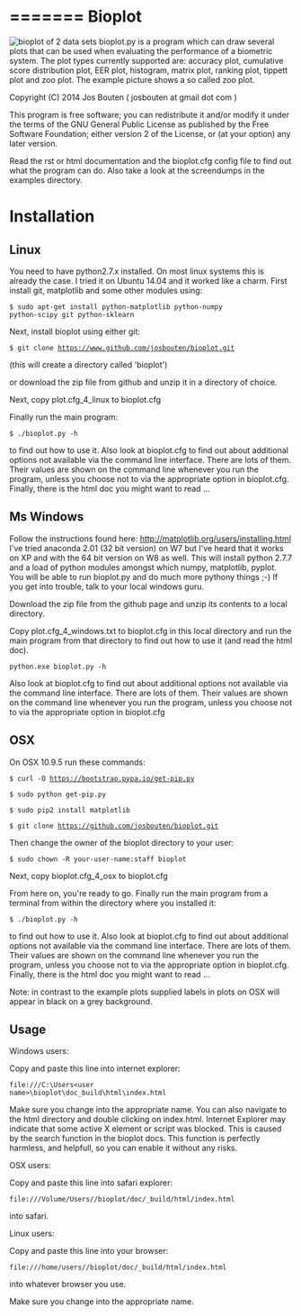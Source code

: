 =======
Bioplot
=======

![bioplot of 2 data sets](https://github.com/josbouten/bioplot/blob/master/examples/A_and_B_zoo_plot.png "bioplot of 2 data sets")
bioplot.py is a program which can draw several plots that can be used
when evaluating the performance of a biometric system. 
The plot types currently supported are:
accuracy plot, cumulative score distribution plot, EER plot, histogram, matrix plot,
ranking plot, tippett plot and zoo plot.
The example picture shows a so called zoo plot.
 
Copyright (C) 2014 Jos Bouten ( josbouten at gmail dot com )

This program is free software; you can redistribute it and/or modify
it under the terms of the GNU General Public License as published by
the Free Software Foundation; either version 2 of the License, or
(at your option) any later version.

Read the rst or html documentation and the bioplot.cfg config file to find out what the program can do.
Also take a look at the screendumps in the examples directory.

Installation
============

Linux
-----
You need to have python2.7.x installed. On most linux systems this is already the case.
I tried it on Ubuntu 14.04 and it worked like a charm.
First install git, matplotlib and some other modules using:

<code>$ sudo apt-get install python-matplotlib python-numpy python-scipy git python-sklearn</code>

Next, install bioplot using either git:

<code>$ git clone https://www.github.com/josbouten/bioplot.git</code>

(this will create a directory called 'bioplot')

or download the zip file from github and unzip it in a directory of choice.

Next, copy plot.cfg_4_linux to bioplot.cfg

Finally run the main program: 

<code>$ ./bioplot.py -h</code>

to find out how to use it.
Also look at bioplot.cfg to find out about additional options not available
via the command line interface. There are lots of them.  Their values are shown on the
command line whenever you run the program, unless you choose not to via the appropriate
option in bioplot.cfg. Finally, there is the html doc you might want to read ...

Ms Windows
----------
Follow the instructions found here: http://matplotlib.org/users/installing.html
I've tried anaconda 2.01 (32 bit version) on W7 but I've heard that it works on XP and with the 64 bit version on W8 as well.
This will install python 2.7.7 and a load of python modules amongst which numpy, matplotlib, pyplot.
You will be able to run bioplot.py and do much more pythony things ;-)
If you get into trouble, talk to your local windows guru.

Download the zip file from the github page and unzip its contents to a local directory.

Copy plot.cfg_4_windows.txt to bioplot.cfg in this local directory and run the main 
program from that directory to find out how to use it (and read the html doc).


<code>python.exe bioplot.py -h</code>

Also look at bioplot.cfg to find out about additional options not available
via the command line interface. There are lots of them. Their values are shown on the
command line whenever you run the program, unless you choose not to via the appropriate
option in bioplot.cfg

OSX
---
On OSX 10.9.5 run these commands:

<code>$ curl -O https://bootstrap.pypa.io/get-pip.py</code>

<code>$ sudo python get-pip.py</code>

<code>$ sudo pip2 install matplotlib</code>

<code>$ git clone https://github.com/josbouten/bioplot.git</code>

Then change the owner of the bioplot directory to your user:

<code>$ sudo chown -R your-user-name:staff bioplot</code>

Next, copy bioplot.cfg_4_osx to bioplot.cfg

From here on, you're ready to go.
Finally run the main program from a terminal from within the directory where you installed it: 

<code>$ ./bioplot.py -h</code>

to find out how to use it.
Also look at bioplot.cfg to find out about additional options not available
via the command line interface.  There are lots of them.  Their values are shown on the
command line whenever you run the program, unless you choose not to via the appropriate
option in bioplot.cfg. Finally, there is the html doc you might want to read ...
   
Note: in contrast to the example plots supplied labels in plots on OSX will appear in
black on a grey background.

Usage
-----
Windows users:

Copy and paste this line into internet explorer:

<code>file:///C:\Users\<user name>\bioplot\doc\_build\html\index.html</code>

Make sure you change <user name> into the appropriate name.
You can also navigate to the html directory and double clicking on index.html.
Internet Explorer may indicate that some active X element or script was blocked.
This is caused by the search function in the bioplot docs. This function is perfectly 
harmless, and helpfull, so you can enable it without any risks.

OSX users:

Copy and paste this line into safari explorer:

<code>file:///Volume/Users/<username>/bioplot/doc/_build/html/index.html</code>

into safari.

Linux users:

Copy and paste this line into your browser:

<code>file:///home/users/<username>/bioplot/doc/_build/html/index.html</code>

into whatever browser you use.

Make sure you change <user name> into the appropriate name.

